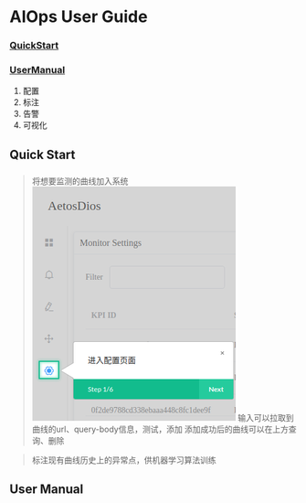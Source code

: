 # AIOps User  Guide

### [QuickStart](#quick-start)

### [UserManual](#user-manual)
1. 配置
2. 标注
3. 告警
4. 可视化

## Quick Start

### 
> 将想要监测的曲线加入系统
![进入Setting页面](https://github.com/DerrickShine/AIOps-User-Manual/blob/master/pic/entering_setting.png)
> 输入可以拉取到曲线的url、query-body信息，测试，添加
> 添加成功后的曲线可以在上方查询、删除

> 标注现有曲线历史上的异常点，供机器学习算法训练
> 

## User Manual

<!--stackedit_data:
eyJoaXN0b3J5IjpbNjcyMzYxNTgwLDk0NTQ1ODc1MiwtMTc4MD
IxNjgxNCwyMDg0ODE4ODk3LC0xNjE1Mzg4MDU0XX0=
-->